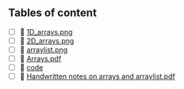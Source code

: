 ## Tables of content
- [ ] 📄 [1D_arrays.png](./1D_arrays.png)
- [ ] 📄 [2D_arrays.png](./2D_arrays.png)
- [ ] 📄 [arraylist.png](./arraylist.png)
- [ ] 📄 [Arrays.pdf](./Arrays.pdf)
- [ ] 📁 [code](./code)
- [ ] 📄 [Handwritten notes on arrays and arraylist.pdf](./Handwritten%20notes%20on%20arrays%20and%20arraylist.pdf)
